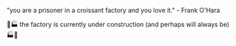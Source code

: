"you are a prisoner in a croissant factory and you love it." - Frank O'Hara

🥐🏭 the factory is currently under construction (and perhaps will always be) 🏭🥐
